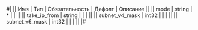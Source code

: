 
#|
|| Имя | Тип | Обязательность | Дефолт | Описание ||
|| mode | string | * |  |  ||
|| take_ip_from | string |  |  |  ||
|| subnet_v4_mask | int32 |  |  |  ||
|| subnet_v6_mask | int32 |  |  |  ||
|#